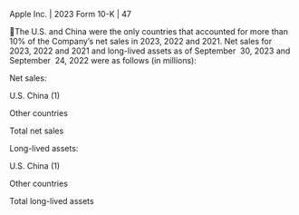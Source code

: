 Apple Inc. | 2023 Form 10-K | 47

The U.S. and China were the only countries that accounted for more than 10% of the Company’s net sales in 2023, 2022 and
2021.  Net  sales  for  2023,  2022  and  2021  and  long-lived  assets  as  of  September  30,  2023  and  September  24,  2022  were  as
follows (in millions):

Net sales:

U.S.
China (1)

Other countries

Total net sales

Long-lived assets:

U.S.
China (1)

Other countries

Total long-lived assets